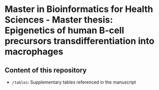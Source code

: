 # Master in Bioinformatics for Health Sciences - Master thesis: Epigenetics of human B-cell precursors transdifferentiation into macrophages
## Content of this repository
* `/tables`: Supplementary tables referenced in the manuscript
<!-- * `/figures`: Figures and supplementary figures -->
<!-- * `/figures/scripts`: Code used to generate figures and supplementary figures -->
<!-- * `/data`: Processed data used to perform the analyses -->
